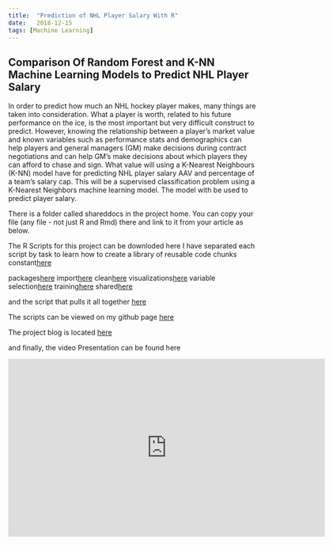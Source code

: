 ```yaml
---
title:  "Prediction of NHL Player Salary With R"
date:   2018-12-15
tags: [Machine Learning]
---
```

## Comparison Of Random Forest and K-NN Machine Learning Models to Predict NHL Player Salary

In order to predict how much an NHL hockey player makes, many things are taken into consideration.  What a player is worth, related to his future performance on the ice, is the most important but very difficult construct to predict. However, knowing the relationship between a player’s market value and known variables such as performance stats and demographics can help players and general managers (GM) make decisions during contract negotiations and can help GM’s make decisions about which players they can afford to chase and sign.  What value will using a K-Nearest Neighbours (K-NN) model have for predicting NHL player salary AAV and percentage of a team’s salary cap.  This will be a supervised classification problem using a K-Nearest Neighbors machine learning model.  The model with be used to predict player salary. 

There is a folder called shareddocs in the project home.
You can copy your file (any file - not just R and Rmd) there and link to it from your article as below.

The R Scripts for this project can be downloded here
I have separated each script by task to learn how to create a library of reusable code chunks
constant[here](https://joshua-farrell.github.io/shareddocs/temp.R)

packages[here](https://joshua-farrell.github.io/shareddocs/temp.R)
import[here](https://joshua-farrell.github.io/shareddocs/temp.R)
clean[here](https://joshua-farrell.github.io/shareddocs/temp.R)
visualizations[here](https://joshua-farrell.github.io/shareddocs/temp.R)
variable selection[here](https://joshua-farrell.github.io/shareddocs/temp.R)
training[here](https://joshua-farrell.github.io/shareddocs/temp.R)
shared[here](https://joshua-farrell.github.io/shareddocs/temp.R)

and the script that pulls it all together [here](https://joshua-farrell.github.io/shareddocs/temp.R)

The scripts can be viewed on my github page [here](https://github.com/joshua-farrell/joshua-farrell.github.io/blob/master/shareddocs) 

The project blog is located [here](https://github.com/joshua-farrell/joshua-farrell.github.io/blob/master/shareddocs/NHL%20Data%20Analysis.htm)

and finally, the video Presentation can be found here
<iframe width="640" height="360" src="https://www.youtube-nocookie.com/embed/l2Of1-d5E5o?controls=0&showinfo=0" frameborder="0" allowfullscreen></iframe>
